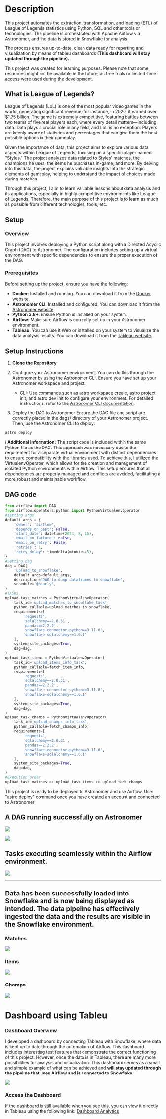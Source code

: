 # Description
This project automates the extraction, transformation, and loading (ETL) of League of Legends statistics using Python, SQL and other tools or technologies. The pipeline is orchestrated with Apache Airflow via Astronomer, and the data is stored in Snowflake for analysis. 

The process ensures up-to-date, clean data ready for reporting and visualization by means of tableu dashboards **(This dashboard will stay updated through the pipeline).**

This project was created for learning purposes. Please note that some resources might not be available in the future, as free trials or limited-time access were used during the development.

## What is League of Legends?

League of Legends (LoL) is one of the most popular video games in the world, generating significant revenue; for instance, in 2020, it earned over $1.75 billion. The game is extremely competitive, featuring battles between two teams of five real players each, where every detail matters—including data. Data plays a crucial role in any field, and LoL is no exception. Players are keenly aware of statistics and percentages that can give them the best possible options in their gameplay.

Given the importance of data, this project aims to explore various data aspects within League of Legends, focusing on a specific player named "Styles." The project analyzes data related to Styles' matches, the champions he uses, the items he purchases in-game, and more. By delving into this data, the project explains valuable insights into the strategic elements of gameplay, helping to understand the impact of choices made during matches.

Through this project, I aim to learn valuable lessons about data analysis and its applications, especially in highly competitive environments like League of Legends. Therefore, the main purpose of this project is to learn as much as possible from different technologies, tools, etc.


## Setup
### **Overview**
This project involves deploying a Python script along with a Directed Acyclic Graph (DAG) to Astronomer. The configuration includes setting up a virtual environment with specific dependencies to ensure the proper execution of the DAG.

### **Prerequisites**
Before setting up the project, ensure you have the following:

- **Docker**: Installed and running. You can download it from the [Docker website](https://www.docker.com/products/docker-desktop).
- **Astronomer CLI**: Installed and configured. You can download it from the [Astronomer website](https://www.astronomer.io/docs/cli).
- **Python 3.8+**: Ensure Python is installed on your system.
- **Airflow**: Make sure Airflow is correctly set up in your Astronomer environment.
- **Tableau**: You can use it Web or installed on your system to visualize the data analysis results. You can download it from the [Tableau website](https://www.tableau.com/).

## Setup Instructions

1. **Clone the Repository**

2. Configure your Astronomer environment. You can do this through the Astronomer by using the Astronomer CLI. Ensure you have set up your Astronomer workspace and project:
    - CLI: Use commands such as astro workspace create, astro project init, and astro dev init to configure your environment. For detailed instructions, refer to the [Astronomer CLI documentation](https://www.astronomer.io/docs/astro/cli/overview).

3. Deploy the DAG to Astronomer
Ensure the DAG file and script are correctly placed in the dags/ directory of your Astronomer project. Then, use the Astronomer CLI to deploy:

```bash
astro deploy
```
   
ℹ️ **Additional Information:** The script code is included within the same Python file as the DAG. This approach was necessary due to the requirement for a separate virtual environment with distinct dependencies to ensure compatibility with the libraries used. To achieve this, I utilized the VirtualenvOperator, which allows for the creation and management of isolated Python environments within Airflow. This setup ensures that all dependencies are properly managed and conflicts are avoided, facilitating a more robust and maintainable workflow.
## DAG code
```python
from airflow import DAG
from airflow.operators.python import PythonVirtualenvOperator
#setting args
default_args = {
    'owner': 'airflow',
    'depends_on_past': False,
    'start_date': datetime(2024, 8, 15),
    'email_on_failure': False,
    'email_on_retry': False,
    'retries': 1,
    'retry_delay': timedelta(minutes=5),
}
#Setting dag
dag = DAG(
    'upload_to_snowflake',
    default_args=default_args,
    description='DAG to dump dataframes to snowflake',
    schedule='@hourly', 
)
#TASKS
upload_task_matches = PythonVirtualenvOperator(
    task_id='upload_matches_to_snowflake_task',
    python_callable=upload_matches_to_snowflake,
    requirements=[
        'requests',
        'sqlalchemy==2.0.31',
        'pandas==2.2.2',
        'snowflake-connector-python==3.11.0',
        'snowflake-sqlalchemy==1.6.1'
    ],
    system_site_packages=True,
    dag=dag,
)
upload_task_items = PythonVirtualenvOperator(
    task_id='upload_items_info_task',
    python_callable=fetch_item_info,
    requirements=[
        'requests',
        'sqlalchemy==2.0.31',
        'pandas==2.2.2',
        'snowflake-connector-python==3.11.0',
        'snowflake-sqlalchemy==1.6.1'
    ],
    system_site_packages=True,
    dag=dag,
)
upload_task_champs = PythonVirtualenvOperator(
    task_id='upload_champs_info_task',
    python_callable=fetch_champs_info,
    requirements=[
        'requests',
        'sqlalchemy==2.0.31',
        'pandas==2.2.2',
        'snowflake-connector-python==3.11.0',
        'snowflake-sqlalchemy==1.6.1'
    ],
    system_site_packages=True,
    dag=dag,
)
#Execution order
upload_task_matches >> upload_task_items >> upload_task_champs
```




This project is ready to be deployed to Astronomer and use Airflow.
Use: "astro deploy" command once you have created an account and connected to Astronomer



## A **DAG** running successfully on Astronomer 
![](images/successful_statistics_astronomer.png)

![](images/dag_working.png)

## Tasks executing seamlessly within the Airflow environment.

![](images/dags_success.png)

---


## Data has been successfully loaded into Snowflake and is now being displayed as intended. The data pipeline has effectively ingested the data and the results are visible in the Snowflake environment.
### Matches
![](images/loaded_data_snowflake_matches.png)
### Items
![](images/loaded_data_snowflake_items.png)
### Champs
![](images/loaded_data_snowflake_champs.png)

# Dashboard using Tableu

### **Dashboard Overview**
I developed a dashboard by connecting Tableau with Snowflake, where data is kept up to date through the automation of Airflow. This dashboard includes interesting test features that demonstrate the correct functioning of this project. However, once the data is in Tableau, there are many more possibilities for analysis and visualization. This dashboard serves as a small and simple example of what can be achieved and **will stay updated through the pipeline that uses Airflow and is connected to Snowflake.**

![](images/Dashboard_Tableu_Lol.webp)

### **Access the Dashboard**

If the dashboard is still available when you see this, you can view it directly in Tableau using the following link: [Dashboard Analytics](https://us-east-1.online.tableau.com/t/stylescuentasb9a46c802a/views/DashBoardLOL/Dashboard1/2113e944-6b6f-4869-831c-ea2506b0c715/96dd4e94-f3b1-4fb3-9b5c-12a8c1dd80ae) 



